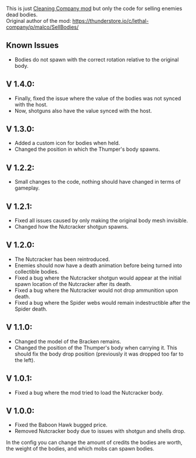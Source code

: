 This is just [Cleaning Company mod](https://thunderstore.io/c/lethal-company/p/malco/CleaningCompany/) but only the code for selling enemies dead bodies.\
Original author of the mod: https://thunderstore.io/c/lethal-company/p/malco/SellBodies/

## Known Issues
- Bodies do not spawn with the correct rotation relative to the original body.

## V 1.4.0:
- Finally, fixed the issue where the value of the bodies was not synced with the host.
- Now, shotguns also have the value synced with the host.

## V 1.3.0:
- Added a custom icon for bodies when held.
- Changed the position in which the Thumper's body spawns.

## V 1.2.2:
- Small changes to the code, nothing should have changed in terms of gameplay.

## V 1.2.1:
- Fixed all issues caused by only making the original body mesh invisible.
- Changed how the Nutcracker shotgun spawns.

## V 1.2.0:
- The Nutcracker has been reintroduced.
- Enemies should now have a death animation before being turned into collectible bodies.
- Fixed a bug where the Nutcracker shotgun would appear at the initial spawn location of the Nutcracker after its death.
- Fixed a bug where the Nutcracker would not drop ammunition upon death.
- Fixed a bug where the Spider webs would remain indestructible after the Spider death.

## V 1.1.0:
- Changed the model of the Bracken remains.
- Changed the position of the Thumper's body when carrying it. This should fix the body drop position (previously it was dropped too far to the left).

## V 1.0.1:
- Fixed a bug where the mod tried to load the Nutcracker body.

## V 1.0.0:
- Fixed the Baboon Hawk bugged price.
- Removed Nutcracker body due to issues with shotgun and shells drop.

In the config you can change the amount of credits the bodies are worth, the weight of the bodies, and which mobs can spawn bodies.
